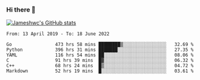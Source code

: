 ### Hi there 👋

[![Jameshwc's GitHub stats](https://github-readme-stats.vercel.app/api?username=jameshwc)](https://github.com/anuraghazra/github-readme-stats)

<!--START_SECTION:waka-->

```text
From: 13 April 2019 - To: 18 June 2022

Go                473 hrs 58 mins ████████▒░░░░░░░░░░░░░░░░   32.69 %
Python            396 hrs 31 mins ███████░░░░░░░░░░░░░░░░░░   27.35 %
YAML              116 hrs 54 mins ██░░░░░░░░░░░░░░░░░░░░░░░   08.06 %
C                 91 hrs 39 mins  █▓░░░░░░░░░░░░░░░░░░░░░░░   06.32 %
C++               68 hrs 24 mins  █▒░░░░░░░░░░░░░░░░░░░░░░░   04.72 %
Markdown          52 hrs 19 mins  █░░░░░░░░░░░░░░░░░░░░░░░░   03.61 %
```

<!--END_SECTION:waka-->